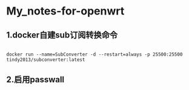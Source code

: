 # My_notes-for-openwrt

## 1.docker自建sub订阅转换命令
````

docker run --name=SubConverter -d --restart=always -p 25500:25500 tindy2013/subconverter:latest

````
## 2.启用passwall 

